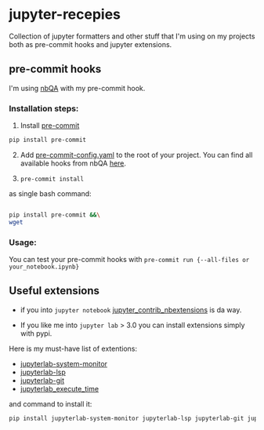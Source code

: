 # jupyter-recepies

Collection of jupyter formatters and other stuff that I'm using on my projects both as pre-commit hooks and jupyter extensions.

## pre-commit hooks 

I'm using [nbQA](https://github.com/nbQA-dev/nbQA) with my pre-commit hook. 

### Installation steps:
1. Install [pre-commit](https://pre-commit.com/) 
```bash
pip install pre-commit
```
2. Add [pre-commit-config.yaml](pre-commit-config.yaml) to the root of your project. You can find all available hooks from nbQA [here](https://github.com/nbQA-dev/nbQA/blob/master/.pre-commit-hooks.yaml). 

3. `pre-commit install`

as single bash command: 
```bash

pip install pre-commit &&\
wget
```

### Usage:
You can test your pre-commit hooks with `pre-commit run {--all-files or your_notebook.ipynb}`

## Useful extensions

* if you into `jupyter notebook` [jupyter_contrib_nbextensions](https://github.com/ipython-contrib/jupyter_contrib_nbextensions) is da way.

* If you like me into `jupyter lab` > 3.0 you can install extensions simply with pypi.

Here is my must-have list of extentions:
* [jupyterlab-system-monitor](https://github.com/jtpio/jupyterlab-system-monitor)
* [jupyterlab-lsp](https://github.com/jupyter-lsp/jupyterlab-lsp)
* [jupyterlab-git](https://github.com/jupyterlab/jupyterlab-git)
* [jupyterlab_execute_time](https://github.com/deshaw/jupyterlab-execute-time)

and command to install it:
```bash
pip install jupyterlab-system-monitor jupyterlab-lsp jupyterlab-git jupyterlab_execute_time
```
